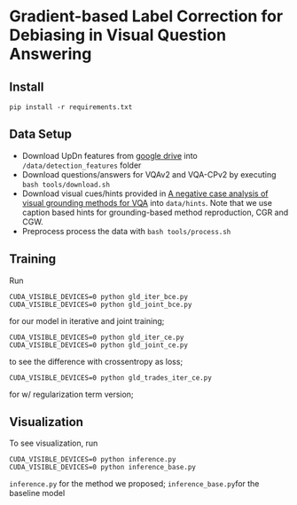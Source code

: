 # Gradient-based Label Correction for Debiasing in Visual Question Answering


## Install
```
pip install -r requirements.txt
```
## Data Setup
- Download UpDn features from [google drive](https://drive.google.com/drive/folders/1IXTsTudZtYLqmKzsXxIZbXfCnys_Izxr) into `/data/detection_features` folder
- Download questions/answers for VQAv2 and VQA-CPv2 by executing `bash tools/download.sh`
- Download visual cues/hints provided in [A negative case analysis of visual grounding methods for VQA](https://drive.google.com/drive/folders/1fkydOF-_LRpXK1ecgst5XujhyQdE6It7?usp=sharing) into `data/hints`. Note that we use caption based hints for grounding-based method reproduction, CGR and CGW.
- Preprocess process the data with `bash tools/process.sh`

## Training
Run
```
CUDA_VISIBLE_DEVICES=0 python gld_iter_bce.py
CUDA_VISIBLE_DEVICES=0 python gld_joint_bce.py
```
for our model in iterative and joint training; 
```
CUDA_VISIBLE_DEVICES=0 python gld_iter_ce.py
CUDA_VISIBLE_DEVICES=0 python gld_joint_ce.py
```
to see the difference with crossentropy as loss;
```
CUDA_VISIBLE_DEVICES=0 python gld_trades_iter_ce.py
```
for w/ regularization term version;

<!-- ## Training ablations
For models in Sec. 3, execute `from train_ab import train` and `import base_model_ab as base_model` in `main.py`. Run
```
CUDA_VISIBLE_DEVICES=0 python main.py --dataset cpv2 --mode MODE --debias METHODS --topq 1 --topv -1 --qvp 5 --output [] 
``` -->

## Visualization
To see visualization, run
```
CUDA_VISIBLE_DEVICES=0 python inference.py
CUDA_VISIBLE_DEVICES=0 python inference_base.py
```
`inference.py` for the method we proposed; `inference_base.py`for the baseline model
